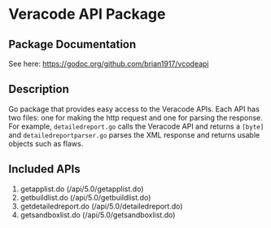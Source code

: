 # Veracode API Package

## Package Documentation
See here: https://godoc.org/github.com/brian1917/vcodeapi

## Description
Go package that provides easy access to the Veracode APIs. Each API has two files: one for making the http request and one for parsing the response.
For example, `detailedreport.go` calls the Veracode API and returns a `[byte]` and `detailedreportparser.go` parses the
XML response and returns usable objects such as flaws.

## Included APIs
1. getapplist.do (/api/5.0/getapplist.do)
2. getbuildlist.do (/api/5.0/getbuildlist.do)
3. getdetailedreport.do (/api/5.0/detailedreport.do)
4. getsandboxlist.do (/api/5.0/getsandboxlist.do)